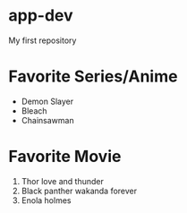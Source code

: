 # app-dev
My first repository
# Favorite Series/Anime
- Demon Slayer
- Bleach
- Chainsawman

# Favorite Movie

1. Thor love and thunder
2. Black panther wakanda forever
3. Enola holmes 

